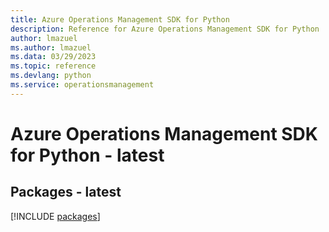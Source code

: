 ```yaml
---
title: Azure Operations Management SDK for Python
description: Reference for Azure Operations Management SDK for Python
author: lmazuel
ms.author: lmazuel
ms.data: 03/29/2023
ms.topic: reference
ms.devlang: python
ms.service: operationsmanagement
---
```

# Azure Operations Management SDK for Python - latest
## Packages - latest
[!INCLUDE [packages](operations-management-index.md)]